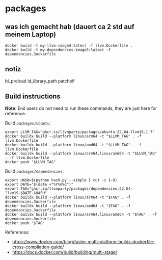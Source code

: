 # packages

## was ich gemacht hab (dauert ca 2 std auf meinem Laptop)

```
docker build -t my-llvm-image4:latest -f llvm.Dockerfile .
docker build -t my-dependencies-image3:latest -f dependencies.Dockerfile
```

## notiz
ld_preload
ld_library_path
patchelf

## Build instructions

**Note**: End users do not need to run these commands, they are just here for reference.

Build `packages/ubuntu`:

```
export LLVM_TAG="ghcr.io/llvmparty/packages/ubuntu:22.04-llvm19.1.7"
docker buildx build --platform linux/arm64 -t "$LLVM_TAG" . -f llvm.Dockerfile
docker buildx build --platform linux/amd64 -t "$LLVM_TAG" . -f llvm.Dockerfile
docker buildx build --platform linux/arm64,linux/amd64 -t "$LLVM_TAG" . -f llvm.Dockerfile
docker push "$LLVM_TAG"
```

Build `packages/dependencies`:

```
export HASH=$(python hash.py --simple | cut -c 1-8)
export DATE="$(date +"%Y%m%d")"
export TAG="ghcr.io/llvmparty/packages/dependencies:22.04-llvm19-$DATE-$HASH"
docker buildx build --platform linux/arm64 -t "$TAG" . -f dependencies.Dockerfile
docker buildx build --platform linux/amd64 -t "$TAG" . -f dependencies.Dockerfile
docker buildx build --platform linux/arm64,linux/amd64 -t "$TAG" . -f dependencies.Dockerfile
docker push "$TAG"
```

References:
- https://www.docker.com/blog/faster-multi-platform-builds-dockerfile-cross-compilation-guide/
- https://docs.docker.com/build/building/multi-stage/
